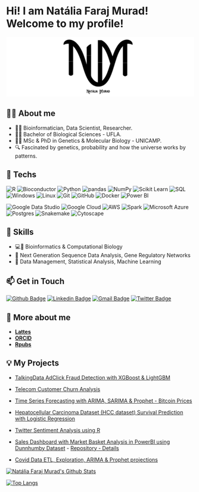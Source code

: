 # Hi! I am Natália Faraj Murad! Welcome to my profile!

![ ](logobanner.png)

##  :woman_scientist: About me

* :woman_technologist: Bioinformatician, Data Scientist, Researcher.
* :woman_student: Bachelor of Biological Sciences - UFLA.
* :woman_teacher: MSc & PhD in Genetics & Molecular Biology - UNICAMP.
* :mag: Fascinated by genetics, probability and how the universe works by patterns.

## :robot: Techs

![R](https://img.shields.io/badge/-R-black?style=flat-square&logo=r&logoColor=darkblue)
![Bioconductor](https://img.shields.io/badge/-Bioconductor-black?style=flat-square)
![Python](https://img.shields.io/badge/-Python-black?style=flat-square&logo=python)
![pandas](https://img.shields.io/badge/-pandas-black?style=flat-square&logo=Pandas&logoColor=gray)
![NumPy](https://img.shields.io/badge/-NumPy-black?style=flat-square&logo=Numpy&logoColor=gray)
![Scikit Learn](https://img.shields.io/badge/-scikitLearn-black?style=flat-square&logo=scikit-learn)
![SQL](https://img.shields.io/badge/-SQL-black?style=flat-square&logo=mysql)
![Windows](https://img.shields.io/badge/-Windows-black?style=flat-square&logo=windows)
![Linux](https://img.shields.io/badge/-Linux-black?style=flat-square&logo=linux)
![Git](https://img.shields.io/badge/-Git-black?style=flat-square&logo=git)
![GitHub](https://img.shields.io/badge/-GitHub-black?style=flat-square&logo=github)
![Docker](https://img.shields.io/badge/-Docker-black?style=flat-square&logo=docker)
![Power BI](https://img.shields.io/badge/-PowerBI-black?style=flat-square&logo=microsoft&logoColor=yellow)

![Google Data Studio](https://img.shields.io/badge/-GoogleDataStudio-black?style=flat-square&logo=google)
![Google Cloud](https://img.shields.io/badge/GoogleCloud-black?style=flat-square&logo=google-cloud)
![AWS](https://img.shields.io/badge/AWS-black?&style=flat-square&logo=amazon-aws&logoColor=yellow)
![Spark](https://img.shields.io/badge/-Spark-black?style=flat-square&logo=apachespark)
![Microsoft Azure](https://img.shields.io/badge/MicrosoftAzure-black?style=flat-square&logo=microsoft-azure&logoColor=blue)
![Postgres](https://img.shields.io/badge/postgres-black?&style=flat-square&logo=postgresql)
![Snakemake](https://img.shields.io/badge/snakemake-black?style=flat-square)
![Cytoscape](https://img.shields.io/badge/-Cytoscape.js-black?style=flat-square&logo=Cytoscape.js)



## :toolbox: Skills

* :computer::dna: Bioinformatics & Computational Biology
* :dna: Next Generation Sequence Data Analysis, Gene Regulatory Networks
* :file_folder: Data Management, Statistical Analysis, Machine Learning

## :mailbox: Get in Touch

[![Github Badge](https://img.shields.io/badge/-Github-000?style=flat-square&logo=Github&logoColor=white&link=https://github.com/natmurad)](https://github.com/natmurad)
[![Linkedin Badge](https://img.shields.io/badge/-LinkedIn-blue?style=flat-square&logo=Linkedin&logoColor=white&link=https://www.linkedin.com/in/natmurad/)](https://www.linkedin.com/in/natmurad/)
[![Gmail Badge](https://img.shields.io/badge/-Gmail-c14438?style=flat-square&logo=Gmail&logoColor=white&link=mailto:nataliafmurad@gmail.com)](mailto:nataliafmurad@gmail.com)
[![Twitter Badge](https://img.shields.io/badge/-Twitter-blue?style=flat-square&logo=Twitter&logoColor=white&link=https://twitter.com/Nataliafmurad)](https://twitter.com/Nataliafmurad)

## :speech_balloon: More about me

* [**Lattes**](http://lattes.cnpq.br/4675049911569295)
* [**ORCID**](https://orcid.org/0000-0001-7652-2567)
* [**Rpubs**](https://www.rpubs.com/natmurad)


## :bulb: My Projects

* [TalkingData AdClick Fraud Detection with XGBoost & LightGBM](https://github.com/natmurad/TalkingDataAdtrackingFraudDetection)

* [Telecom Customer Churn Analysis](https://github.com/natmurad/telecomchurn)

* [Time Series Forecasting with ARIMA, SARIMA & Prophet - Bitcoin Prices](https://github.com/natmurad/criptocurrencypred)

* [Hepatocellular Carcinoma Dataset (HCC dataset) Survival Prediction with Logistic Regression](https://github.com/natmurad/cancersurvivalprediction)

* [Twitter Sentiment Analysis using R](https://github.com/natmurad/SentimentAnalysisTwitter)

* [Sales Dashboard with Market Basket Analysis in PowerBI using Dunnhumby Dataset](https://app.powerbi.com/groups/me/reports/0040457c-a9fb-469f-8a2f-bd8cf0a9a801?ctid=ede17caf-384e-47f1-8c4e-461181a9e945&pbi_source=linkShare) - [Repository - Details](https://github.com/natmurad/marketbasketDashboard) 

* [Covid Data ETL, Exploration, ARIMA & Prophet projections](https://github.com/natmurad/MappingCovidDeaths)



[![Natália Faraj Murad's Github Stats](https://github-readme-stats.vercel.app/api?username=natmurad&show_icons=true)](https://github.com/natmurad)

[![Top Langs](https://github-readme-stats.vercel.app/api/top-langs/?username=natmurad&show_icons=true)](https://github.com/natmurad/github-readme-stats)
